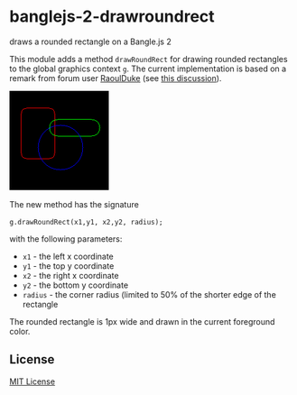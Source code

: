 # banglejs-2-drawroundrect #

draws a rounded rectangle on a Bangle.js 2

This module adds a method `drawRoundRect` for drawing rounded rectangles to the global graphics context `g`. The current implementation is based on a remark from forum user [RaoulDuke](http://forum.espruino.com/profiles/181747/) (see [this discussion](http://forum.espruino.com/conversations/371330)).

![](Demo.png)

The new method has the signature

```
g.drawRoundRect(x1,y1, x2,y2, radius);
```

with the following parameters:

* `x1` - the left x coordinate
* `y1` - the top y coordinate
* `x2` - the right x coordinate
* `y2` - the bottom y coordinate
* `radius` - the corner radius (limited to 50% of the shorter edge of the rectangle

The rounded rectangle is 1px wide and drawn in the current foreground color.

## License ##

[MIT License](LICENSE.md)
